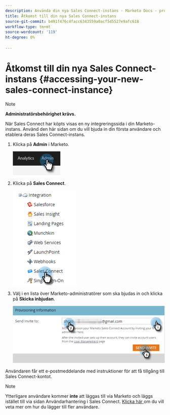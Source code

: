 ```yaml
---
description: Använda din nya Sales Connect-instans - Marketo Docs - produktdokumentation
title: Åtkomst till din nya Sales Connect-instans
source-git-commit: b491f476c4facc6343559a0acf5d5527e9afc618
workflow-type: tm+mt
source-wordcount: '119'
ht-degree: 0%

---
```


# Åtkomst till din nya Sales Connect-instans {#accessing-your-new-sales-connect-instance}

>[!NOTE]
>
>**Administratörsbehörighet krävs.**

När Sales Connect har köpts visas en ny integreringssida i din Marketo-instans. Använd den här sidan om du vill bjuda in din första användare och etablera deras Sales Connect-instans.

1. Klicka på **Admin** i Marketo.

   ![](assets/accessing-your-new-sales-connect-instance-1.png)

1. Klicka på **Sales Connect**.

   ![](assets/accessing-your-new-sales-connect-instance-2.png)

1. Välj i en lista över Marketo-administratörer som ska bjudas in och klicka på **Skicka inbjudan**.

   ![](assets/accessing-your-new-sales-connect-instance-3.png)

Användaren får ett e-postmeddelande med instruktioner för att få tillgång till Sales Connect-kontot.

>[!NOTE]
>
>Ytterligare användare kommer **inte** att läggas till via Marketo och läggs istället till via sidan Användarhantering i Sales Connect. [Klicka här ](/help/marketo/product-docs/marketo-sales-connect/admin/invite-users.md) om du vill veta mer om hur du lägger till fler användare.
